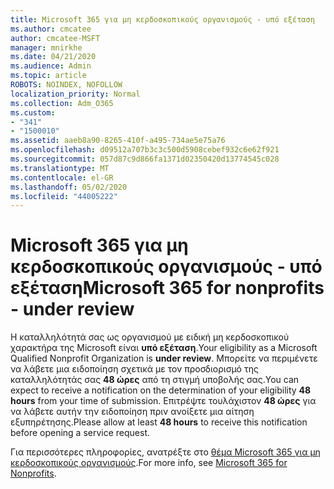 ```yaml
---
title: Microsoft 365 για μη κερδοσκοπικούς οργανισμούς - υπό εξέταση
ms.author: cmcatee
author: cmcatee-MSFT
manager: mnirkhe
ms.date: 04/21/2020
ms.audience: Admin
ms.topic: article
ROBOTS: NOINDEX, NOFOLLOW
localization_priority: Normal
ms.collection: Adm_O365
ms.custom:
- "341"
- "1500010"
ms.assetid: aaeb8a90-8265-410f-a495-734ae5e75a76
ms.openlocfilehash: d09512a707b3c3c500d5908cebef932c6e62f921
ms.sourcegitcommit: 057d87c9d866fa1371d02350420d13774545c028
ms.translationtype: MT
ms.contentlocale: el-GR
ms.lasthandoff: 05/02/2020
ms.locfileid: "44005222"
---
```

# <a name="microsoft-365-for-nonprofits---under-review"></a><span data-ttu-id="207f2-102">Microsoft 365 για μη κερδοσκοπικούς οργανισμούς - υπό εξέταση</span><span class="sxs-lookup"><span data-stu-id="207f2-102">Microsoft 365 for nonprofits - under review</span></span>

<span data-ttu-id="207f2-103">Η καταλληλότητά σας ως οργανισμού με ειδική μη κερδοσκοπικού χαρακτήρα της Microsoft είναι **υπό εξέταση**.</span><span class="sxs-lookup"><span data-stu-id="207f2-103">Your eligibility as a Microsoft Qualified Nonprofit Organization is **under review**.</span></span> <span data-ttu-id="207f2-104">Μπορείτε να περιμένετε να λάβετε μια ειδοποίηση σχετικά με τον προσδιορισμό της καταλληλότητάς σας **48 ώρες** από τη στιγμή υποβολής σας.</span><span class="sxs-lookup"><span data-stu-id="207f2-104">You can expect to receive a notification on the determination of your eligibility **48 hours** from your time of submission.</span></span> <span data-ttu-id="207f2-105">Επιτρέψτε τουλάχιστον **48 ώρες** για να λάβετε αυτήν την ειδοποίηση πριν ανοίξετε μια αίτηση εξυπηρέτησης.</span><span class="sxs-lookup"><span data-stu-id="207f2-105">Please allow at least **48 hours** to receive this notification before opening a service request.</span></span> 

<span data-ttu-id="207f2-106">Για περισσότερες πληροφορίες, ανατρέξτε στο [θέμα Microsoft 365 για μη κερδοσκοπικούς οργανισμούς](https://www.microsoft.com/nonprofits/microsoft-365).</span><span class="sxs-lookup"><span data-stu-id="207f2-106">For more info, see [Microsoft 365 for Nonprofits](https://www.microsoft.com/nonprofits/microsoft-365).</span></span> 
